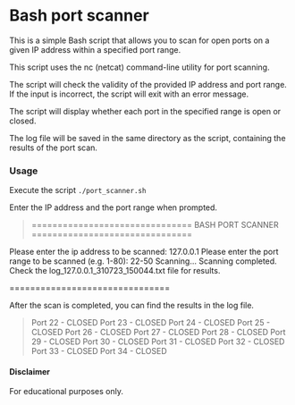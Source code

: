 # Bash port scanner

This is a simple Bash script that allows you to scan for open ports on a given IP address within a specified port range.

This script uses the nc (netcat) command-line utility for port scanning.

The script will check the validity of the provided IP address and port range. If the input is incorrect, the script will exit with an error message.

The script will display whether each port in the specified range is open or closed.

The log file will be saved in the same directory as the script, containing the results of the port scan.

### Usage

Execute the script
`./port_scanner.sh`

Enter the IP address and the port range when prompted.

> ===============================
       BASH PORT SCANNER
===============================


Please enter the ip address to be scanned: 127.0.0.1
Please enter the port range to be scanned (e.g. 1-80): 22-50
Scanning...
Scanning completed.
Check the log_127.0.0.1_310723_150044.txt file for results.

===============================

After the scan is completed, you can find the results in the log file.

> Port 22 - CLOSED
Port 23 - CLOSED
Port 24 - CLOSED
Port 25 - CLOSED
Port 26 - CLOSED
Port 27 - CLOSED
Port 28 - CLOSED
Port 29 - CLOSED
Port 30 - CLOSED
Port 31 - CLOSED
Port 32 - CLOSED
Port 33 - CLOSED
Port 34 - CLOSED

#### Disclaimer
For educational purposes only.


